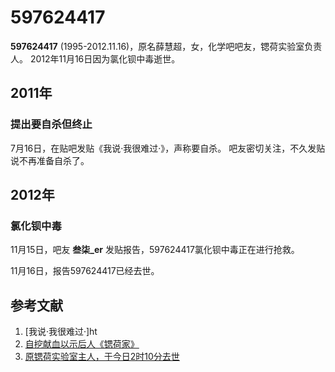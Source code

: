 597624417
=========
**597624417** (1995-2012.11.16)，原名薛慧超，女，化学吧吧友，锶荷实验室负责人。
2012年11月16日因为氯化钡中毒逝世。

## 2011年

### 提出要自杀但终止

7月16日，在贴吧发贴《我说·我很难过·》，声称要自杀。
吧友密切关注，不久发贴说不再准备自杀了。

## 2012年

### 氯化钡中毒
11月15日，吧友 **叁柒_er** 发贴报告，597624417氯化钡中毒正在进行抢救。

11月16日，报告597624417已经去世。

## 参考文献
1. [我说·我很难过·]ht
2. [自挖献血以示后人《锶荷家》](http://tieba.baidu.com/p/1987334036)
3. [原锶荷实验室主人，于今日2时10分去世](http://tieba.baidu.com/p/1989840063)